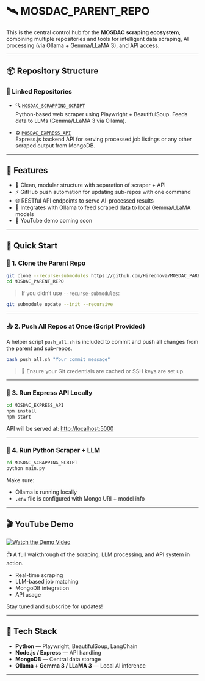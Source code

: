  
# 🛰️ MOSDAC_PARENT_REPO

This is the central control hub for the **MOSDAC scraping ecosystem**, combining multiple repositories and tools for intelligent data scraping, AI processing (via Ollama + Gemma/LLaMA 3), and API access.

---

## 📦 Repository Structure

### 🔗 Linked Repositories

- 🔍 [`MOSDAC_SCRAPPING_SCRIPT`](https://github.com/Hireonova/MOSDAC_SCRAPPING_SCRIPT)  
  Python-based web scraper using Playwright + BeautifulSoup. Feeds data to LLMs (Gemma/LLaMA 3 via Ollama).

- ⚙️ [`MOSDAC_EXPRESS_API`](https://github.com/Hireonova/MOSDAC_EXPRESS_API)  
  Express.js backend API for serving processed job listings or any other scraped output from MongoDB.

---

## 🧠 Features

- 🧹 Clean, modular structure with separation of scraper + API
- ⚡ GitHub push automation for updating sub-repos with one command
- 🌐 RESTful API endpoints to serve AI-processed results
- 🧠 Integrates with Ollama to feed scraped data to local Gemma/LLaMA models
- 🎥 YouTube demo coming soon

---

## 🚀 Quick Start

### 📁 1. Clone the Parent Repo

```bash
git clone --recurse-submodules https://github.com/Hireonova/MOSDAC_PARENT_REPO.git
cd MOSDAC_PARENT_REPO
````

> If you didn’t use `--recurse-submodules`:

```bash
git submodule update --init --recursive
```

---

### 📤 2. Push All Repos at Once (Script Provided)

A helper script `push_all.sh` is included to commit and push all changes from the parent and sub-repos.

```bash
bash push_all.sh "Your commit message"
```

> 🔐 Ensure your Git credentials are cached or SSH keys are set up.

---

### 🧪 3. Run Express API Locally

```bash
cd MOSDAC_EXPRESS_API
npm install
npm start
```

API will be served at: [http://localhost:5000](http://localhost:5000)

---

### 📡 4. Run Python Scraper + LLM

```bash
cd MOSDAC_SCRAPPING_SCRIPT
python main.py
```

Make sure:

* Ollama is running locally
* `.env` file is configured with Mongo URI + model info

---

## 🎬 YouTube Demo

[![Watch the Demo Video](https://img.youtube.com/vi/oXbNl3tMYuc/hqdefault.jpg)](https://youtu.be/oXbNl3tMYuc?si=JhL7lzNYiVs90Oz5)

📺 A full walkthrough of the scraping, LLM processing, and API system in action.


* Real-time scraping
* LLM-based job matching
* MongoDB integration
* API usage

Stay tuned and subscribe for updates!

---

## 🧩 Tech Stack

* **Python** — Playwright, BeautifulSoup, LangChain
* **Node.js / Express** — API handling
* **MongoDB** — Central data storage
* **Ollama + Gemma 3 / LLaMA 3** — Local AI inference

---

 
 
